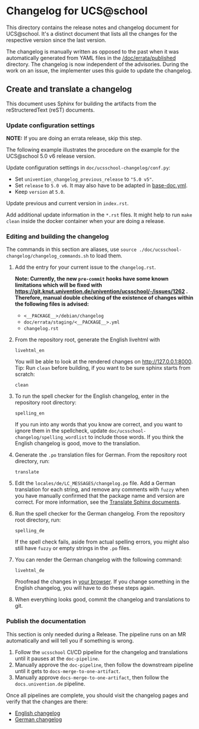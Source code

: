 # Changelog for UCS@school

<!--
SPDX-FileCopyrightText: 2021-2024 Univention GmbH

SPDX-License-Identifier: AGPL-3.0-only
-->

This directory contains the release notes and changelog document for
UCS@school. It's a distinct document that lists all the changes for the
respective version since the last version.

The changelog is manually written as opposed to the past when it was automatically generated from YAML files in the [/doc/errata/published](../errata/published) directory.
The changelog is now independent of the advisories.
During the work on an issue, the implementer uses this guide to update the changelog.

## Create and translate a changelog

This document uses Sphinx for building the artifacts from the reStructeredText
(reST) documents.

### Update configuration settings

**NOTE:** If you are doing an errata release, skip this step.

The following example illustrates the procedure on the example for the
UCS@school 5.0 v6 release version.

Update configuration settings in `doc/ucsschool-changelog/conf.py`:

* Set `univention_changelog_previous_release` to `"5.0 v5"`.
* Set `release` to `5.0 v6`. It may also have to be adapted in [base-doc.yml](../../.gitlab-ci/base-doc.yml).
* Keep `version` at `5.0`.

Update previous and current version in `index.rst`.

Add additional update information in the `*.rst` files. It might help to run `make clean` inside the docker container when your are doing a release.

### Editing and building the changelog

The commands in this section are aliases, use `source ./doc/ucsschool-changelog/changelog_commands.sh` to load them.

1. Add the entry for your current issue to the `changelog.rst`.

   **Note: Currently, the new `pre-commit` hooks have some known limitations which will be fixed with https://git.knut.univention.de/univention/ucsschool/-/issues/1262 . Therefore, manual double checking of the existence of changes within the following files is advised:**

   * `<__PACKAGE__>/debian/changelog`
   * `doc/errata/staging/<__PACKAGE__>.yml`
   * `changelog.rst`

2. From the repository root, generate the English livehtml with

   ```console
   livehtml_en
   ```

   You will be able to look at the rendered changes on http://127.0.0.1:8000.
   Tip: Run `clean` before building, if you want to be sure sphinx starts from scratch:

   ```console
   clean
   ```

3. To run the spell checker for the English changelog, enter in the repository root directory:

   ```console
   spelling_en
   ```

   If you run into any words that you know are correct, and you want to ignore them in the spellcheck, update `doc/ucsschool-changelog/spelling_wordlist` to include those words.
   If you think the English changelog is good, move to the translation.

4. Generate the `.po` translation files for German. From the repository root directory, run:

   ```console
   translate
   ```

5. Edit the `locales/de/LC_MESSAGES/changelog.po` file.
   Add a German translation for each string, and remove any comments with `fuzzy` when you have manually confirmed that the package name and version are correct.
   For more information, see the  [Translate Sphinx documents](https://hutten.knut.univention.de/mediawiki/index.php/Translate_Sphinx_documents#Translation).

6. Run the spell checker for the German changelog. From the repository root directory, run:

   ```console
   spelling_de
   ```

   If the spell check fails, aside from actual spelling errors, you might also still have `fuzzy` or empty strings in the `.po` files.

7. You can render the German changelog with the following command:

   ```console
   livehtml_de
   ```

   Proofread the changes in [your browser](http://127.0.0.1:8000).
   If you change something in the English changelog, you will have to do these steps again.

8. When everything looks good, commit the changelog and translations to git.

### Publish the documentation

This section is only needed during a Release.
The pipeline runs on an MR automatically and will tell you if something is wrong.

1. Follow the `ucsschool` CI/CD pipeline for the changelog and translations until it pauses at the `doc-pipeline`.
2. Manually approve the `doc-pipeline`, then follow the downstream pipeline until it gets to `docs-merge-to-one-artifact`.
3. Manually approve `docs-merge-to-one-artifact`, then follow the `docs.univention.de` pipeline.

Once all pipelines are complete, you should visit the changelog pages and verify that the changes are there:

* [English changelog](https://docs.software-univention.de/ucsschool-changelog/5.0v6/en/changelog.html)
* [German changelog](https://docs.software-univention.de/ucsschool-changelog/5.0v6/de/changelog.html)
